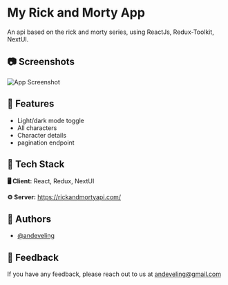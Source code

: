 # My Rick and Morty App

An api based on the rick and morty series, using ReactJs, Redux-Toolkit, NextUI.


## 📷 Screenshots

![App Screenshot](https://via.placeholder.com/468x300?text=App+Screenshot+Here)


## 📝 Features

- Light/dark mode toggle
- All characters
- Character details
- pagination endpoint


## 🌌 Tech Stack

**🖥 Client:** React, Redux, NextUI

**⚙️ Server:** https://rickandmortyapi.com/


## 🚀 Authors

- [@andeveling](https://www.github.com/andeveling)


## 💌 Feedback

If you have any feedback, please reach out to us at andeveling@gmail.com
